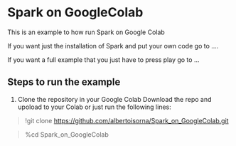 # Spark on GoogleColab
This is an example to how run Spark on Google Colab

If you want just the installation of Spark and put your own code go to ....

If you want a full example that you just have to press play go to ...

## Steps to run the example

1. Clone the repository in your Google Colab
Download the repo and upoload to your Colab or just run the following lines:

 >!git clone https://github.com/albertoisorna/Spark_on_GoogleColab.git
 
 >%cd Spark_on_GoogleColab

